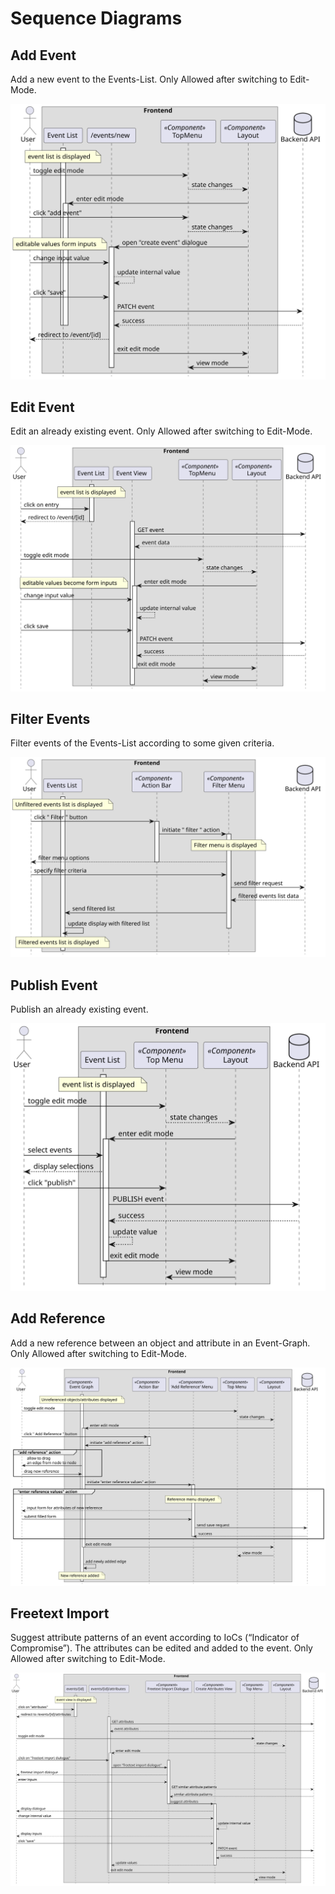 # Sequence Diagrams

## Add Event

Add a new event to the Events-List. Only Allowed after switching to Edit-Mode.

!["Add Event" Sequence Diagram](sequencediagrams/svg/add_event.svg)

## Edit Event

Edit an already existing event. Only Allowed after switching to Edit-Mode.

!["Edit Event" Sequence Diagram](sequencediagrams/svg/edit_event.svg)

## Filter Events

Filter events of the Events-List according to some given criteria.

!["Filter Events" Sequence Diagram](sequencediagrams/svg/filter_events.svg)

## Publish Event

Publish an already existing event.

!["Publish Event" Sequence Diagram](sequencediagrams/svg/publish_event.svg)

## Add Reference

Add a new reference between an object and attribute in an Event-Graph.
Only Allowed after switching to Edit-Mode.

!["Add Reference" Sequence Diagram](sequencediagrams/svg/add_reference.svg)

## Freetext Import

Suggest attribute patterns of an event according to IoCs (“Indicator of Compromise”).
The attributes can be edited and added to the event. 
Only Allowed after switching to Edit-Mode.

!["Freetext Import" Sequence Diagram](sequencediagrams/svg/freetext_import.svg)
